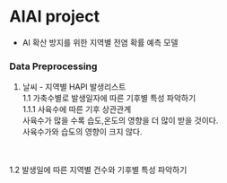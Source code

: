 # AIAI project
- AI 확산 방지를 위한 지역별 전염 확률 예측 모델

### Data Preprocessing
1. 날씨 - 지역별 HAPI 발생리스트
<br>1.1 가축수별로 발생일자에 따른 기후별 특성 파악하기
<br>1.1.1 사육수에 따른 기후 상관관계
<br>사육수가 많을 수록 습도,온도의 영향을 더 많이 받을 것이다.
<br>사육수가와 습도의 영향이 크지 않다.
<br>
<br>1.2 발생일에 따른 지역별 건수와 기후별 특성 파악하기
<br>
<br>
<br>
